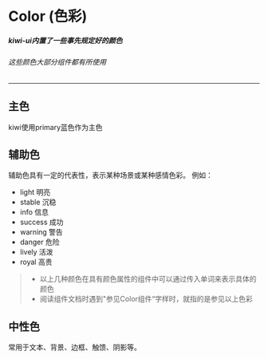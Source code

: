 # Color (色彩)
##### kiwi-ui内置了一些事先规定好的颜色
###### 这些颜色大部分组件都有所使用
---
## 主色
kiwi使用primary蓝色作为主色
## 辅助色
辅助色具有一定的代表性，表示某种场景或某种感情色彩。
例如：
* light 明亮
* stable 沉稳
* info 信息
* success 成功
* warning 警告
* danger 危险
* lively 活泼
* royal 高贵

> * 以上几种颜色在具有颜色属性的组件中可以通过传入单词来表示具体的颜色
> * 阅读组件文档时遇到"参见Color组件“字样时，就指的是参见以上色彩

## 中性色
常用于文本、背景、边框、触馈、阴影等。

